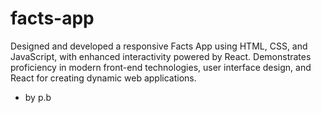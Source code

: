 # facts-app
Designed and developed a responsive Facts App using HTML, CSS, and JavaScript, with enhanced interactivity powered by React. Demonstrates proficiency in modern front-end technologies, user interface design, and React for creating dynamic web applications.

- by p.b